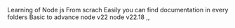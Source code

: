 Learning of Node js  From scrach 
Easily you can find documentation in every folders 
Basic to advance 
node v22
node v22.18
,,
